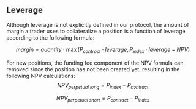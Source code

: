 ## **Leverage**

Although leverage is not explicitly defined in our protocol, the amount of margin a trader uses to collateralize a position is a function of leverage according to the following formula:

$$
margin = quantity \cdot \max (P_{contract} \cdot leverage, P_{index} \cdot leverage - NPV)
$$

For new positions, the funding fee component of the NPV formula can removed since the position has not been created yet, resulting in the following NPV calculations:
$$
NPV_{perpetual\ long}= P_{index}-P_{contract}
$$

$$
NPV_{perpetual\ short} = P_{contract}-P_{index}
$$

